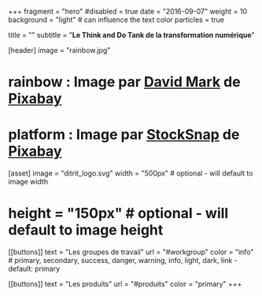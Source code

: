 +++
fragment = "hero"
#disabled = true
date = "2016-09-07"
weight = 10
background = "light" # can influence the text color
particles = true

title = ""
subtitle = "<b>Le Think and Do Tank de la transformation numérique</b>"

[header]
  image = "rainbow.jpg"
# rainbow : Image par <a href="https://pixabay.com/fr/users/12019-12019/?utm_source=link-attribution&amp;utm_medium=referral&amp;utm_campaign=image&amp;utm_content=1894743">David Mark</a> de <a href="https://pixabay.com/fr/?utm_source=link-attribution&amp;utm_medium=referral&amp;utm_campaign=image&amp;utm_content=1894743">Pixabay</a>
# platform : Image par <a href="https://pixabay.com/fr/users/StockSnap-894430/?utm_source=link-attribution&amp;utm_medium=referral&amp;utm_campaign=image&amp;utm_content=2586078">StockSnap</a> de <a href="https://pixabay.com/fr/?utm_source=link-attribution&amp;utm_medium=referral&amp;utm_campaign=image&amp;utm_content=2586078">Pixabay</a>
[asset]
  image = "ditrit_logo.svg"
  width = "500px" # optional - will default to image width
  # height = "150px" # optional - will default to image height

[[buttons]]
  text = "Les groupes de travail"
  url = "#workgroup"
  color = "info" # primary, secondary, success, danger, warning, info, light, dark, link - default: primary

[[buttons]]
  text = "Les produits"
  url = "#produits"
  color = "primary"
+++

